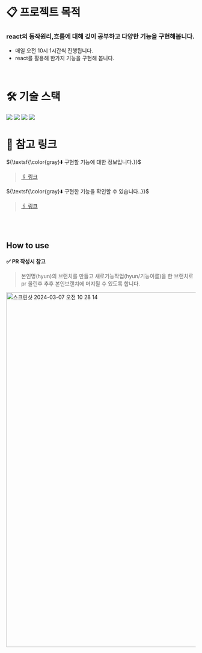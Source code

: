 
# 📋 프로젝트 목적 
### react의 동작원리,흐름에 대해 깊이 공부하고 다양한 기능을 구현해봅니다. 
+ 매일 오전 10시 1시간씩 진행됩니다. 
+ react를 활용해 한가지 기능을 구현해 봅니다.

<br />

# 🛠️ 기술 스택

<img src="https://img.shields.io/badge/Sass-CC6699?style=flat-square&logo=Sass&logoColor=white">
<img src="https://img.shields.io/badge/Tailwind CSS-06B6D4?style=flat-square&logo=Tailwind CSS&logoColor=white">
<img src="https://img.shields.io/badge/StyledComponents-DB7093?style=flat-square&logo=StyledComponents&logoColor=white">
<img src="https://img.shields.io/badge/React-61DAFB?style=flat-square&logo=React&logoColor=white">


<br />

# 📌 참고 링크 

${\textsf{\color{gray}⬇️ 구현할 기능에 대한 정보입니다.}}$

> [🖇️ 링크](https://glory-cornflower-db3.notion.site/react-6069f49da76844a28e0b4594ddeb2732?pvs=4)

${\textsf{\color{gray}⬇️ 구현한 기능을 확인할 수 있습니다..}}$

> [🖇️ 링크](https://velog.io/@jhj1004v/posts?tag=react%EB%A1%9C-%EA%B5%AC%ED%98%84%ED%95%98%EA%B8%B0)



<br /><br />
## How to use
#### ✅ PR 작성시 참고 

> 본인명(hyun)의 브랜치를 만들고 새로기능작업(hyun/기능이름)을 한 브랜치로 pr 올린후 추후 본인브랜치에 머지될 수 있도록 합니다.
<img width="942" alt="스크린샷 2024-03-07 오전 10 28 14" src="https://github.com/hyun522/react-study/assets/134246845/dbe55316-a8b5-47e8-a182-3b0905f8687c">
